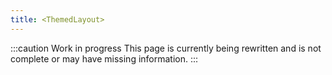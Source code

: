 ```yaml
---
title: <ThemedLayout>
---
```


:::caution Work in progress
This page is currently being rewritten and is not complete or may have missing information.
:::